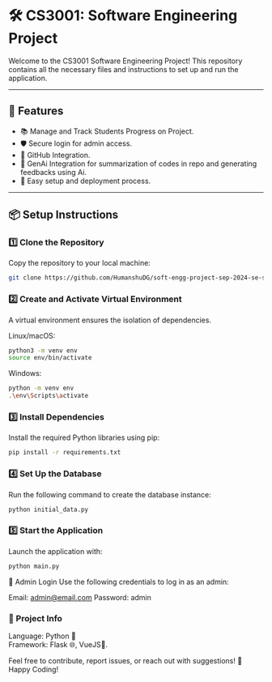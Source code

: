 # 🛠️ CS3001: Software Engineering Project

Welcome to the CS3001 Software Engineering Project! This repository contains all the necessary files and instructions to set up and run the application.

---

## 🚀 **Features**
- 📚 Manage and Track Students Progress on Project.
- 🛡️ Secure login for admin access.
- 📂 GitHub Integration.
- 🧠 GenAi Integration for summarization of codes in repo and generating feedbacks using Ai.
- 🔧 Easy setup and deployment process.

---

## 📦 **Setup Instructions**

### 1️⃣ Clone the Repository
Copy the repository to your local machine:
```bash
git clone https://github.com/HumanshuDG/soft-engg-project-sep-2024-se-sep-21.git
```
### 2️⃣ Create and Activate Virtual Environment
A virtual environment ensures the isolation of dependencies.

Linux/macOS:
```bash
python3 -m venv env
source env/bin/activate
```
Windows:
```bash
python -m venv env
.\env\Scripts\activate
```
### 3️⃣ Install Dependencies
Install the required Python libraries using pip:

```bash
pip install -r requirements.txt
```
### 4️⃣ Set Up the Database
Run the following command to create the database instance:

```bash
python initial_data.py
```
### 5️⃣ Start the Application
Launch the application with:

```bash
python main.py
```

🔑 Admin Login
Use the following credentials to log in as an admin:

Email: admin@email.com
Password: admin

### 📝 Project Info

Language: Python 🐍 <br>
Framework: Flask 🌐, VueJS🌿. 

Feel free to contribute, report issues, or reach out with suggestions!
🎉 Happy Coding!

